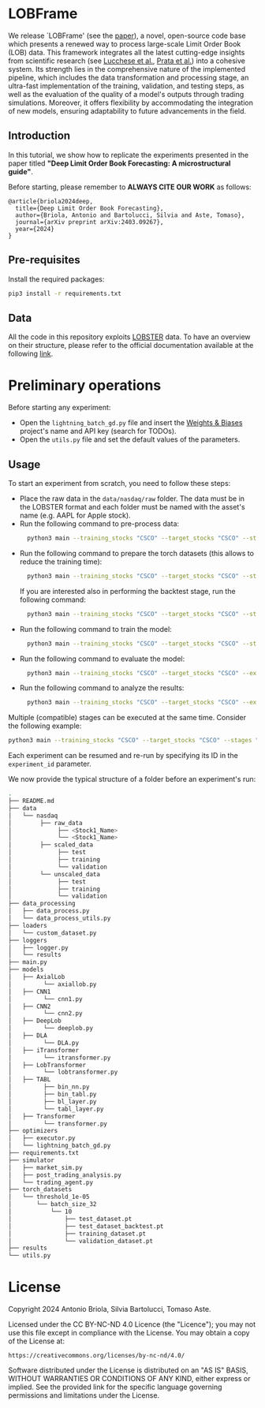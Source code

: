 # LOBFrame

We release `LOBFrame' (see the [paper](https://arxiv.org/abs/2403.09267v1)), a novel, open-source code base which presents a renewed way to process large-scale Limit Order Book (LOB) data. This framework integrates all the latest cutting-edge insights from scientific research (see [Lucchese et al.](https://www.sciencedirect.com/science/article/pii/S0169207024000062), [Prata et al.](https://arxiv.org/pdf/2308.01915.pdf)) into a cohesive system. Its strength lies in the comprehensive nature of the implemented pipeline, which includes the data transformation and processing stage, an ultra-fast implementation of the training, validation, and testing steps, as well as the evaluation of the quality of a model's outputs through trading simulations. Moreover, it offers flexibility by accommodating the integration of new models, ensuring adaptability to future advancements in the field.

## Introduction

In this tutorial, we show how to replicate the experiments presented in the paper titled __"Deep Limit Order Book Forecasting: A microstructural guide"__.

Before starting, please remember to **ALWAYS CITE OUR WORK** as follows:

```
@article{briola2024deep,
  title={Deep Limit Order Book Forecasting},
  author={Briola, Antonio and Bartolucci, Silvia and Aste, Tomaso},
  journal={arXiv preprint arXiv:2403.09267},
  year={2024}
}
```

## Pre-requisites

Install the required packages:

```bash
pip3 install -r requirements.txt
```

## Data
All the code in this repository exploits [LOBSTER](https://lobsterdata.com) data. To have an overview on their structure, please refer
to the official documentation available at the following [link](https://lobsterdata.com/info/DataStructure.php).

# Preliminary operations
Before starting any experiment:
- Open the ```lightning_batch_gd.py``` file and insert the [Weights & Biases](https://wandb.ai/site) project's name and API key (search for TODOs).
- Open the ```utils.py``` file and set the default values of the parameters.

## Usage
To start an experiment from scratch, you need to follow these steps:
- Place the raw data in the `data/nasdaq/raw` folder. The data must be in the LOBSTER format and each folder must be named with the asset's name (e.g. AAPL for Apple stock).
- Run the following command to pre-process data:
  ```bash
    python3 main --training_stocks "CSCO" --target_stocks "CSCO" --stages "data_processing"
  ```
- Run the following command to prepare the torch datasets (this allows to reduce the training time):
  ```bash
    python3 main --training_stocks "CSCO" --target_stocks "CSCO" --stages "torch_dataset_preparation" --prediction_horizon 10
  ```
  If you are interested also in performing the backtest stage, run the following command:
  ```bash
    python3 main --training_stocks "CSCO" --target_stocks "CSCO" --stages "torch_dataset_preparation,torch_dataset_preparation_backtest" --prediction_horizon 10
  ```
- Run the following command to train the model:
  ```bash
    python3 main --training_stocks "CSCO" --target_stocks "CSCO" --stages "training"
  ```
- Run the following command to evaluate the model:
  ```bash
    python3 main --training_stocks "CSCO" --target_stocks "CSCO" --experiment_id "<experiment_id_generated_in_the_training_stage>" --stages "evaluation"
  ```
- Run the following command to analyze the results:
  ```bash
    python3 main --training_stocks "CSCO" --target_stocks "CSCO" --experiment_id "<experiment_id_generated_in_the_training_stage>" --stages "backtest,post_trading_analysis"
  ```

Multiple (compatible) stages can be executed at the same time. Consider the following example:
```bash
python3 main --training_stocks "CSCO" --target_stocks "CSCO" --stages "data_processing,torch_dataset_preparation,torch_dataset_preparation_backtest,training,evaluation,backtest,post_trading_analysis"
```

Each experiment can be resumed and re-run by specifying its ID in the `experiment_id` parameter.

We now provide the typical structure of a folder before an experiment's run:

```bash
.
├── README.md
├── data
│   └── nasdaq
│        ├── raw_data
│             ├── <Stock1_Name>
│             └── <Stock1_Name>
│        ├── scaled_data
│             ├── test
│             ├── training
│             └── validation
│        └── unscaled_data
│             ├── test
│             ├── training
│             └── validation
├── data_processing
│   ├── data_process.py
│   └── data_process_utils.py
├── loaders
│   └── custom_dataset.py
├── loggers
│   ├── logger.py
│   └── results
├── main.py
├── models
│   ├── AxialLob
│         └── axiallob.py
│   ├── CNN1
│         └── cnn1.py
│   ├── CNN2
│         └── cnn2.py
│   ├── DeepLob
│         └── deeplob.py
│   ├── DLA
│         └── DLA.py
│   ├── iTransformer
│         └── itransformer.py
│   ├── LobTransformer
│         └── lobtransformer.py
│   ├── TABL
│         ├── bin_nn.py
│         ├── bin_tabl.py
│         ├── bl_layer.py
│         └── tabl_layer.py
│   ├── Transformer
│         └── transformer.py
├── optimizers
│   ├── executor.py
│   └── lightning_batch_gd.py
├── requirements.txt
├── simulator
│   ├── market_sim.py
│   ├── post_trading_analysis.py
│   └── trading_agent.py
├── torch_datasets
│   └── threshold_1e-05
│       └── batch_size_32
│           └── 10
│               ├── test_dataset.pt
│               ├── test_dataset_backtest.pt
│               ├── training_dataset.pt
│               └── validation_dataset.pt
├── results
└── utils.py
```

# License

Copyright 2024 Antonio Briola, Silvia Bartolucci, Tomaso Aste.

Licensed under the CC BY-NC-ND 4.0 Licence (the "Licence"); you may not use this file except in compliance with the License. You may obtain a copy of the License at:

```
https://creativecommons.org/licenses/by-nc-nd/4.0/
```

Software distributed under the License is distributed on an "AS IS" BASIS, WITHOUT WARRANTIES OR CONDITIONS OF ANY KIND, either express or implied. See the provided link for the specific language governing permissions and limitations under the License.